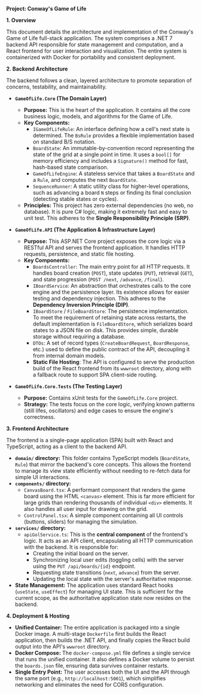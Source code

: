 **Project: Conway's Game of Life**

**1. Overview**

This document details the architecture and implementation of the Conway's Game of Life full-stack application. The system comprises a .NET 7 backend API responsible for state management and computation, and a React frontend for user interaction and visualization. The entire system is containerized with Docker for portability and consistent deployment.

**2. Backend Architecture**

The backend follows a clean, layered architecture to promote separation of concerns, testability, and maintainability.

- **`GameOfLife.Core` (The Domain Layer)**

  - **Purpose:** This is the heart of the application. It contains all the core business logic, models, and algorithms for the Game of Life.
  - **Key Components:**
    - `IGameOfLifeRule`: An interface defining how a cell's next state is determined. The `BsRule` provides a flexible implementation based on standard B/S notation.
    - `BoardState`: An immutable-by-convention record representing the state of the grid at a single point in time. It uses a `bool[]` for memory efficiency and includes a `Signature()` method for fast, hash-based state comparison.
    - `GameOfLifeEngine`: A stateless service that takes a `BoardState` and a `Rule`, and computes the next `BoardState`.
    - `SequenceRunner`: A static utility class for higher-level operations, such as advancing a board `N` steps or finding its final conclusion (detecting stable states or cycles).
  - **Principles:** This project has zero external dependencies (no web, no database). It is pure C# logic, making it extremely fast and easy to unit test. This adheres to the **Single Responsibility Principle (SRP)**.

- **`GameOfLife.API` (The Application & Infrastructure Layer)**

  - **Purpose:** This ASP.NET Core project exposes the core logic via a RESTful API and serves the frontend application. It handles HTTP requests, persistence, and static file hosting.
  - **Key Components:**
    - `BoardsController`: The main entry point for all HTTP requests. It handles board creation (`POST`), state updates (`PUT`), retrieval (`GET`), and state progression (`POST /next`, `/advance`, `/final`).
    - `IBoardService`: An abstraction that orchestrates calls to the core engine and the persistence layer. Its existence allows for easier testing and dependency injection. This adheres to the **Dependency Inversion Principle (DIP)**.
    - `IBoardStore` / `FileBoardStore`: The persistence implementation. To meet the requirement of retaining state across restarts, the default implementation is `FileBoardStore`, which serializes board states to a JSON file on disk. This provides simple, durable storage without requiring a database.
    - `DTOs`: A set of record types (`CreateBoardRequest`, `BoardResponse`, etc.) used to define the public contract of the API, decoupling it from internal domain models.
    - **Static File Hosting**: The API is configured to serve the production build of the React frontend from its `wwwroot` directory, along with a fallback route to support SPA client-side routing.

- **`GameOfLife.Core.Tests` (The Testing Layer)**
  - **Purpose:** Contains xUnit tests for the `GameOfLife.Core` project.
  - **Strategy:** The tests focus on the core logic, verifying known patterns (still lifes, oscillators) and edge cases to ensure the engine's correctness.

**3. Frontend Architecture**

The frontend is a single-page application (SPA) built with React and TypeScript, acting as a client to the backend API.

- **`domain/` directory:** This folder contains TypeScript models (`BoardState`, `Rule`) that mirror the backend's core concepts. This allows the frontend to manage its view state efficiently without needing to re-fetch data for simple UI interactions.
- **`components/` directory:**
  - `CanvasBoard.tsx`: A performant component that renders the game board using the HTML `<canvas>` element. This is far more efficient for large grids than rendering thousands of individual `<div>` elements. It also handles all user input for drawing on the grid.
  - `ControlPanel.tsx`: A simple component containing all UI controls (buttons, sliders) for managing the simulation.
- **`services/` directory:**
  - `apiGolService.ts`: This is the **central component** of the frontend's logic. It acts as an API client, encapsulating all HTTP communication with the backend. It is responsible for:
    - Creating the initial board on the server.
    - Synchronizing local user edits (toggling cells) with the server using the `PUT /api/boards/{id}` endpoint.
    - Requesting state transitions (`next`, `advance`) from the server.
    - Updating the local state with the server's authoritative response.
- **State Management:** The application uses standard React hooks (`useState`, `useEffect`) for managing UI state. This is sufficient for the current scope, as the authoritative application state now resides on the backend.

**4. Deployment & Hosting**

- **Unified Container:** The entire application is packaged into a single Docker image. A multi-stage `Dockerfile` first builds the React application, then builds the .NET API, and finally copies the React build output into the API's `wwwroot` directory.
- **Docker Compose:** The `docker-compose.yml` file defines a single service that runs the unified container. It also defines a Docker volume to persist the `boards.json` file, ensuring data survives container restarts.
- **Single Entry Point:** The user accesses both the UI and the API through the same port (e.g., `http://localhost:5001`), which simplifies networking and eliminates the need for CORS configuration.

